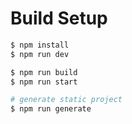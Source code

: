 # Build Setup

```bash
$ npm install
$ npm run dev

$ npm run build
$ npm run start

# generate static project
$ npm run generate
